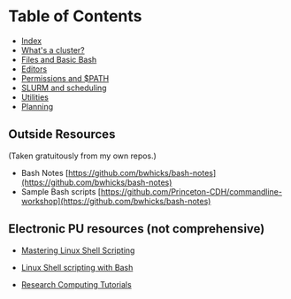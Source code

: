 # Table of Contents

* [Index](#)
* [What's a cluster?](cluster/)
* [Files and Basic Bash](files/)
* [Editors](editors/)
* [Permissions and $PATH](permissions/)
* [SLURM and scheduling](slurm/)
* [Utilities](util/)
* [Planning](plan/)

## Outside Resources
(Taken gratuitously from my own repos.)
* Bash Notes [https://github.com/bwhicks/bash-notes](https://github.com/bwhicks/bash-notes)
* Sample Bash scripts [https://github.com/Princeton-CDH/commandline-workshop](https://github.com/bwhicks/bash-notes)

## Electronic PU resources (not comprehensive)

* [Mastering Linux Shell Scripting](https://pulsearch.princeton.edu/catalog/9541239)

* [Linux Shell scripting with Bash](https://pulsearch.princeton.edu/catalog/7360952)

* [Research Computing Tutorials](https://www.princeton.edu/researchcomputing/education/online-tutorials/)
